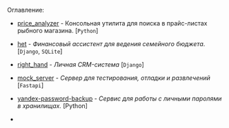 Оглавлениe:

- [price_analyzer](https://github.com/akchau/price_analyzer) - Консольная утилита для поиска в прайс-листах рыбного магазина. [`Python`]

- [het](https://github.com/akchau/het) - *Финансовый ассистент для ведения семейного бюджета*. [`Django`, `SQLite`]

- [right_hand](https://github.com/akchau/right_hand/blob/main/README.md) - *Личная СRM-система* [`Django`]

- [mock_server](https://gitflic.ru/project/glazarev/mock_server) - *Сервер для тестирования, отладки и развлечений* [`Fastapi`]

- [yandex-password-backup](https://gitflic.ru/project/glazarev/yandex-password-backup) - *Сервис для работы с личными паролями в хранилищаx.* [Python]

- 
